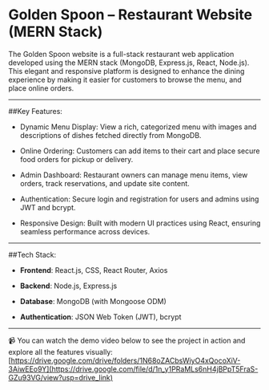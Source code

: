 # Golden Spoon – Restaurant Website (MERN Stack)

The Golden Spoon website is a full-stack restaurant web application developed using the MERN stack (MongoDB, Express.js, React, Node.js). This elegant and responsive platform is designed to enhance the dining experience by making it easier for customers to browse the menu, and place online orders.

---

##Key Features:

- Dynamic Menu Display: View a rich, categorized menu with images and descriptions of dishes fetched directly from MongoDB.

- Online Ordering: Customers can add items to their cart and place secure food orders for pickup or delivery.

- Admin Dashboard: Restaurant owners can manage menu items, view orders, track reservations, and update site content.

- Authentication: Secure login and registration for users and admins using JWT and bcrypt.

- Responsive Design: Built with modern UI practices using React, ensuring seamless performance across devices.

---

##Tech Stack:

- **Frontend**: React.js, CSS, React Router, Axios

- **Backend**: Node.js, Express.js

- **Database**: MongoDB (with Mongoose ODM)

- **Authentication**: JSON Web Token (JWT), bcrypt

---

📹 You can watch the demo video below to see the project in action and explore all the features visually: 
[https://drive.google.com/drive/folders/1N68oZACbsWiyO4xQocoXiV-3AiwEEo9Y](https://drive.google.com/file/d/1n_y1PRaMLs6nH4jBPpT5FraS-GZu93VG/view?usp=drive_link)
